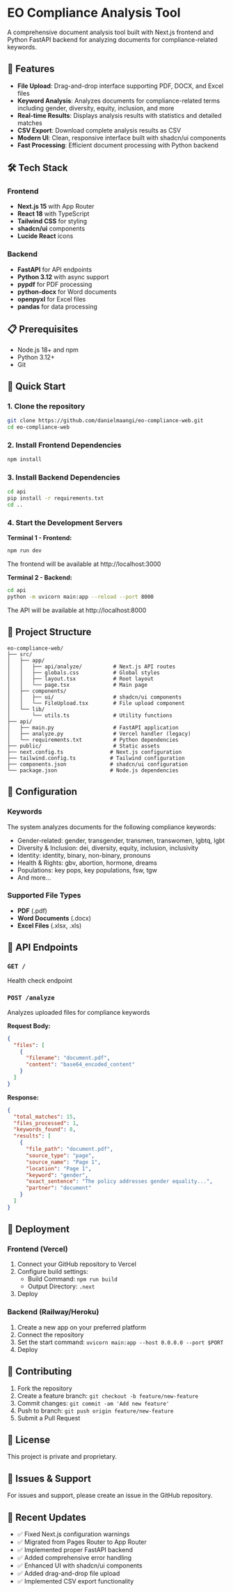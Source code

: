 # EO Compliance Analysis Tool

A comprehensive document analysis tool built with Next.js frontend and Python FastAPI backend for analyzing documents for compliance-related keywords.

## 🚀 Features

- **File Upload**: Drag-and-drop interface supporting PDF, DOCX, and Excel files
- **Keyword Analysis**: Analyzes documents for compliance-related terms including gender, diversity, equity, inclusion, and more
- **Real-time Results**: Displays analysis results with statistics and detailed matches
- **CSV Export**: Download complete analysis results as CSV
- **Modern UI**: Clean, responsive interface built with shadcn/ui components
- **Fast Processing**: Efficient document processing with Python backend

## 🛠 Tech Stack

### Frontend
- **Next.js 15** with App Router
- **React 18** with TypeScript
- **Tailwind CSS** for styling
- **shadcn/ui** components
- **Lucide React** icons

### Backend
- **FastAPI** for API endpoints
- **Python 3.12** with async support
- **pypdf** for PDF processing
- **python-docx** for Word documents
- **openpyxl** for Excel files
- **pandas** for data processing

## 📋 Prerequisites

- Node.js 18+ and npm
- Python 3.12+
- Git

## 🚀 Quick Start

### 1. Clone the repository
```bash
git clone https://github.com/danielmaangi/eo-compliance-web.git
cd eo-compliance-web
```

### 2. Install Frontend Dependencies
```bash
npm install
```

### 3. Install Backend Dependencies
```bash
cd api
pip install -r requirements.txt
cd ..
```

### 4. Start the Development Servers

**Terminal 1 - Frontend:**
```bash
npm run dev
```
The frontend will be available at http://localhost:3000

**Terminal 2 - Backend:**
```bash
cd api
python -m uvicorn main:app --reload --port 8000
```
The API will be available at http://localhost:8000

## 📁 Project Structure

```
eo-compliance-web/
├── src/
│   ├── app/
│   │   ├── api/analyze/          # Next.js API routes
│   │   ├── globals.css           # Global styles
│   │   ├── layout.tsx            # Root layout
│   │   └── page.tsx              # Main page
│   ├── components/
│   │   ├── ui/                   # shadcn/ui components
│   │   └── FileUpload.tsx        # File upload component
│   └── lib/
│       └── utils.ts              # Utility functions
├── api/
│   ├── main.py                   # FastAPI application
│   ├── analyze.py                # Vercel handler (legacy)
│   └── requirements.txt          # Python dependencies
├── public/                       # Static assets
├── next.config.ts               # Next.js configuration
├── tailwind.config.ts           # Tailwind configuration
├── components.json              # shadcn/ui configuration
└── package.json                 # Node.js dependencies
```

## 🔧 Configuration

### Keywords
The system analyzes documents for the following compliance keywords:
- Gender-related: gender, transgender, transmen, transwomen, lgbtq, lgbt
- Diversity & Inclusion: dei, diversity, equity, inclusion, inclusivity
- Identity: identity, binary, non-binary, pronouns
- Health & Rights: gbv, abortion, hormone, dreams
- Populations: key pops, key populations, fsw, tgw
- And more...

### Supported File Types
- **PDF** (.pdf)
- **Word Documents** (.docx)
- **Excel Files** (.xlsx, .xls)

## 🔄 API Endpoints

### `GET /`
Health check endpoint

### `POST /analyze`
Analyzes uploaded files for compliance keywords

**Request Body:**
```json
{
  "files": [
    {
      "filename": "document.pdf",
      "content": "base64_encoded_content"
    }
  ]
}
```

**Response:**
```json
{
  "total_matches": 15,
  "files_processed": 1,
  "keywords_found": 8,
  "results": [
    {
      "file_path": "document.pdf",
      "source_type": "page",
      "source_name": "Page 1",
      "location": "Page 1",
      "keyword": "gender",
      "exact_sentence": "The policy addresses gender equality...",
      "partner": "document"
    }
  ]
}
```

## 🚀 Deployment

### Frontend (Vercel)
1. Connect your GitHub repository to Vercel
2. Configure build settings:
   - Build Command: `npm run build`
   - Output Directory: `.next`
3. Deploy

### Backend (Railway/Heroku)
1. Create a new app on your preferred platform
2. Connect the repository
3. Set the start command: `uvicorn main:app --host 0.0.0.0 --port $PORT`
4. Deploy

## 🤝 Contributing

1. Fork the repository
2. Create a feature branch: `git checkout -b feature/new-feature`
3. Commit changes: `git commit -am 'Add new feature'`
4. Push to branch: `git push origin feature/new-feature`
5. Submit a Pull Request

## 📝 License

This project is private and proprietary.

## 🐛 Issues & Support

For issues and support, please create an issue in the GitHub repository.

## 🔄 Recent Updates

- ✅ Fixed Next.js configuration warnings
- ✅ Migrated from Pages Router to App Router
- ✅ Implemented proper FastAPI backend
- ✅ Added comprehensive error handling
- ✅ Enhanced UI with shadcn/ui components
- ✅ Added drag-and-drop file upload
- ✅ Implemented CSV export functionality
